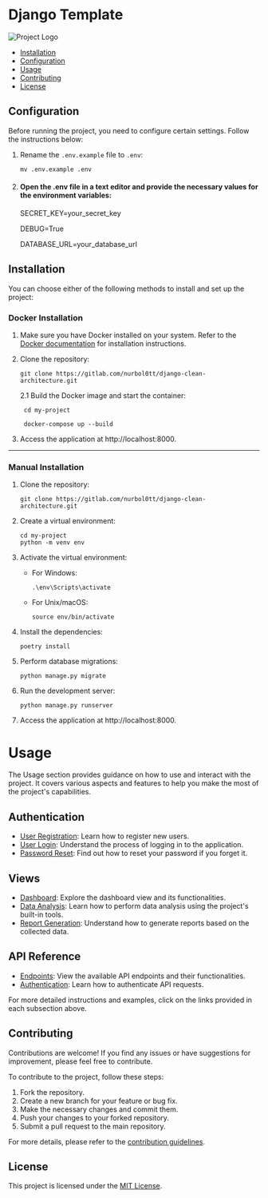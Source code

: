 # Django Template

![Project Logo](/path/to/logo.png)

- [Installation](#installation)
- [Configuration](#configuration)
- [Usage](#usage)
- [Contributing](#contributing)
- [License](#license)


## Configuration

Before running the project, you need to configure certain settings. Follow the instructions below:

1. Rename the `.env.example` file to `.env`:

   ```shell
   mv .env.example .env
   
2. #### Open the .env file in a text editor and provide the necessary values for the environment variables:
    SECRET_KEY=your_secret_key

    DEBUG=True

    DATABASE_URL=your_database_url


## Installation

You can choose either of the following methods to install and set up the project:

### Docker Installation

1. Make sure you have Docker installed on your system. Refer to the [Docker documentation](https://docs.docker.com/get-docker/) for installation instructions.


2. Clone the repository:
    ```
    git clone https://gitlab.com/nurbol0tt/django-clean-architecture.git
    ```
   2.1 Build the Docker image and start the container:
   ```
    cd my-project
   ```
   ```
    docker-compose up --build
   ```

3. Access the application at http://localhost:8000.
___


### Manual Installation

1. Clone the repository:
    ```
    git clone https://gitlab.com/nurbol0tt/django-clean-architecture.git
    ```

2. Create a virtual environment:
    ```
    cd my-project
    python -m venv env
    ```

3. Activate the virtual environment:
   * For Windows:
      ```
      .\env\Scripts\activate
      ```
   * For Unix/macOS:
      ```
      source env/bin/activate
      ```
     

4. Install the dependencies:
    ```
    poetry install
    ```

5. Perform database migrations:
   ```
   python manage.py migrate
   ```

6. Run the development server:

   ``` 
   python manage.py runserver
   ```
   
7. Access the application at http://localhost:8000.


# Usage

The Usage section provides guidance on how to use and interact with the project. It covers various aspects and features to help you make the most of the project's capabilities.

## Authentication

- [User Registration](user-registration.md): Learn how to register new users.
- [User Login](user-login.md): Understand the process of logging in to the application.
- [Password Reset](password-reset.md): Find out how to reset your password if you forget it.

## Views

- [Dashboard](dashboard.md): Explore the dashboard view and its functionalities.
- [Data Analysis](data-analysis.md): Learn how to perform data analysis using the project's built-in tools.
- [Report Generation](report-generation.md): Understand how to generate reports based on the collected data.

## API Reference

- [Endpoints](api-endpoints.md): View the available API endpoints and their functionalities.
- [Authentication](api-authentication.md): Learn how to authenticate API requests.

For more detailed instructions and examples, click on the links provided in each subsection above.


## Contributing

Contributions are welcome! If you find any issues or have suggestions for improvement, please feel free to contribute.

To contribute to the project, follow these steps:

1. Fork the repository.
2. Create a new branch for your feature or bug fix.
3. Make the necessary changes and commit them.
4. Push your changes to your forked repository.
5. Submit a pull request to the main repository.

For more details, please refer to the [contribution guidelines](CONTRIBUTING.md).


## License

This project is licensed under the [MIT License](LICENSE).
